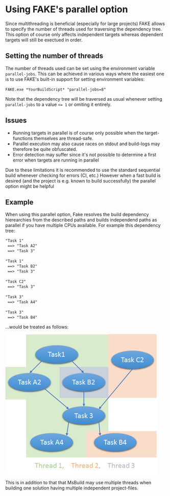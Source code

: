 # Using FAKE's parallel option

Since multithreading is beneficial (especially for large projects) FAKE allows to specify the
number of threads used for traversing the dependency tree.
This option of course only affects independent targets whereas dependent targets will
still be exectued in order.


## Setting the number of threads
The number of threads used can be set using the environment variable ``parallel-jobs``.
This can be achieved in various ways where the easiest one is to use FAKE's built-in support for 
setting environment variables:

``FAKE.exe *YourBuildScript* "parallel-jobs=8"``

Note that the dependency tree will be traversed as usual whenever setting ``parallel-jobs`` to a value ``<= 1`` or omiting it entirely.

## Issues
* Running targets in parallel is of course only possible when the target-functions themselves are thread-safe.
* Parallel execution may also cause races on stdout and build-logs may therefore be quite obfuscated.
* Error detection may suffer since it's not possible to determine a first error when targets are running in parallel

Due to these limitations it is recommended to use the standard sequential build whenever checking for errors (CI, etc.)
However when a fast build is desired (and the project is e.g. known to build successfully) the parallel option might be helpful

## Example

When using this parallel option, Fake resolves the build dependency hierearchies from the described paths and builds independend paths as parallel if you have multiple CPUs available.
For example this dependency tree:
	
	"Task 1"
	 ==> "Task A2"
	 ==> "Task 3"

	"Task 1"
	 ==> "Task B2"
	 ==> "Task 3"

	"Task C2"
	 ==> "Task 3"

	"Task 3"
	 ==> "Task A4"

	"Task 3"
	 ==> "Task B4"
...would be treated as follows:

![](pics/parallel/ParallelExample.png)

This is in addition to that that MsBuild may use multiple threads when building one solution having multiple independent project-files.
